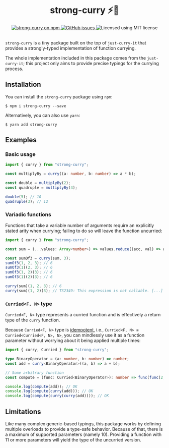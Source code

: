 <div align="center">
  <h1>strong-curry ⚡🍛</h1>
  <a href="https://www.npmjs.com/package/strong-curry">
    <img src="https://img.shields.io/npm/v/strong-curry" alt="strong-curry on npm">
  </a>
  <a href="https://github.com/aleksander-ciesielski/strong-curry/issues">
    <img src="https://img.shields.io/github/issues/aleksander-ciesielski/strong-curry" alt="GitHub issues">
  </a>
  <img src="https://img.shields.io/npm/l/strong-curry" alt="Licensed using MIT license">
</div>
<br />

`strong-curry` is a tiny package built on the top of `just-curry-it` that provides a strongly-typed implementation of function currying.

The whole implementation included in this package comes from the `just-curry-it`; this project only aims to provide precise typings for the currying process.

## Installation
You can install the `strong-curry` package using `npm`:
```
$ npm i strong-curry --save
```
Alternatively, you can also use `yarn`:
```
$ yarn add strong-curry
```

## Examples
### Basic usage
```ts
import { curry } from "strong-curry";

const multiplyBy = curry((a: number, b: number) => a * b);

const double = multiplyBy(2);
const quadruple = multiplyBy(4);

double(5); // 10
quadruple(3); // 12
```
### Variadic functions
Functions that take a variable number of arguments require an explicitly stated arity when currying; failing to do so will leave the function uncurried:
```ts
import { curry } from "strong-curry";

const sum = (...values: Array<number>) => values.reduce((acc, val) => acc + val, 0);

const sumOf3 = curry(sum, 3);
sumOf3(1, 2, 3); // 6
sumOf3(1)(2, 3); // 6
sumOf3(1, 2)(3); // 6
sumOf3(1)(2)(3); // 6

curry(sum)(1, 2, 3); // 6
curry(sum)(1, 2)(3); // TS2349: This expression is not callable. [...]
```
### `Curried<F, N>` type
`Curried<F, N>` type represents a curried function and is effectively a return type of the `curry` function.

Because `Curried<F, N>` type is [idempotent](https://en.wikipedia.org/wiki/Idempotence), i.e., `Curried<F, N> ≡ Curried<Curried<F, N>, N>`, you can mindlessly use it as a function parameter without worrying about it being applied multiple times:
```ts
import { curry, Curried } from "strong-curry";

type BinaryOperator = (a: number, b: number) => number;
const add = curry<BinaryOperator>((a, b) => a + b);

// Some arbitrary function
const compute = (func: Curried<BinaryOperator>): number => func(func(2, 4))(6);

console.log(compute(add)); // OK
console.log(compute(curry(add))); // OK
console.log(compute(curry(curry(add)))); // OK
```

## Limitations
Like many complex generic-based typings, this package works by defining multiple overloads to provide a type-safe behavior. Because of that, there is a maximum of supported parameters (namely 10). Providing a function with 11 or more parameters will yield the type of the uncurried version.
